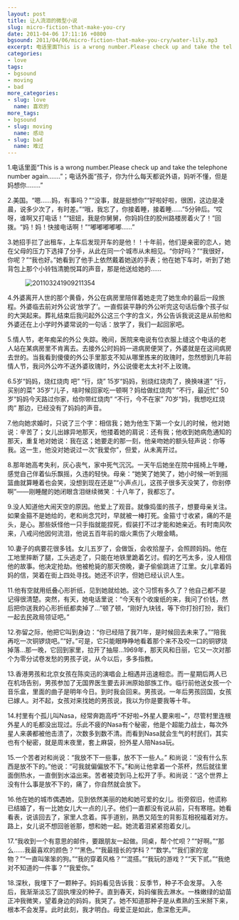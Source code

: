 ```yaml
---
layout: post
title: 让人流泪的微型小说
slug: micro-fiction-that-make-you-cry
date: 2011-04-06 17:11:16 +0800
bgsound: 2011/04/06/micro-fiction-that-make-you-cry/water-lily.mp3
excerpt: 电话里面This is a wrong number.Please check up and take the telephone number again…….；电话外面孩子，你为什么每天都说外语，妈听不懂，但是妈想你……..
categories:
- love
tags:
- bgsound
- moving
- bad
more_categories:
- slug: love
  name: 喜欢的
more_tags:
- bgsound
- slug: moving
  name: 感动
- slug: bad
  name: 难过
---
```


1.电话里面“This is a wrong number.Please check up and take the telephone number again…….”；电话外面“孩子，你为什么每天都说外语，妈听不懂，但是妈想你……..”

2.美国。“嗯……妈，有事吗？”“没事，就是挺想你”“好啦好啦，很困，这边是凌晨，说多少次了，有时差。”“哦，我忘了，你接着睡，接着睡……”5分钟后。“哎呀，谁啊又打电话！”“妞妞，我是你舅舅，你妈妈住的胶州路楼房着火了！”回拨。“妈！妈！快接电话啊！”“嘟嘟嘟嘟嘟……”

3.她招手拦了出租车，上车后发现开车的是他！！十年前，他们是亲密的恋人，她在父母的压力下选择了分手，从此在同一个城市从未相见。“你好吗？”“我很好，你呢？”“我也好。”她看到了他手上依然戴着她送的手表；他在她下车时，听到了她背包上那个小铃铛清脆悦耳的声音，那是他送给她的……

<figure>
	<img src="{{ site.path.uploads }}2011/04/06/micro-fiction-that-make-you-cry/201103241909211354.jpg" alt="201103241909211354" />
</figure>

4.外婆离开人世的那个黄昏，外公在病房里陪伴着她走完了她生命的最后一段旅程。外婆临去前对外公说‘放学了’。一直假装平静的外公听完这句话后像个孩子似的大哭起来。葬礼结束后我问起外公这三个字的含义，外公告诉我说这是从前他和外婆还在上小学时外婆常说的一句话：放学了，我们一起回家吧。

5.情人节，老年痴呆的外公 失踪。晚间，医院来电说有位衣服上缝这个电话的老人站在某病房里不肯离去。去接外公时妈妈一进病房便哭了，外婆就是在这间病房去世的。当我看到傻傻的外公手里那支不知从哪里拣来的玫瑰时，忽然想到几年前情人节，我问外公咋不送外婆玫瑰时，外公说傻老太太衬不上玫瑰。

6.5岁“妈妈，烧红烧肉 吧” “行，烧” 15岁“妈妈，别烧红烧肉了，换换味道” “行，买别的菜” 35岁“儿子，啥时候回家吃一顿啊？妈给做红烧肉” “不行，最近忙” 50岁“妈妈今天路过你家，给你带红烧肉” “不行，今不在家” 70岁“妈，我想吃红烧肉” 那边，已经没有了妈妈的声音。

7.他向她求婚时，只说了三个字：相信我；她为他生下第一个女儿的时候，他对她说：辛苦了；女儿出嫁异地那天，他搂着她的肩说：还有我；他收到她病危通知的那天，重复地对她说：我在这；她要走的那一刻，他亲吻她的额头轻声说：你等我。这一生，他没对她说过一次“我爱你”，但爱，从未离开过。

8.那年她高考失利，灰心丧气，家中死气沉沉。一天午后她坐在院中摇椅上午睡，感觉自己伴着仙乐飘摇，久违的轻快。母亲：“她笑了她笑了，她小时候一听到摇篮曲就算睡着也会笑，没想到现在还是”“小声点儿，这孩子很多天没笑了，你别停啊”——刚睡醒的她闭眼含泪继续微笑：十八年了，我都忘了。

9.没人知道他大闹天空的原因。他爱上了观音。就像捣蛋的孩子，想要母亲关注。如果金箍不是她给的，老和尚念咒时，早就被一棒打死。金箍寸寸收紧，痛的不是头，是心。那些妖怪他一只手指就能捏死，假装打不过才能和她亲近。有时南风吹来，八戒问他因何流泪，他说五百年前的烟火熏伤了火眼金睛。

10.妻子的病要花很多钱。女儿五岁了，会做饭，会收拾屋子，会照顾妈妈。他在工地里摔断了腿，工头逃走了，只能在地铁里跪着乞讨。假的乞丐太多，没人相信他的故事。他决定抢劫。他被枪毙的那天傍晚，妻子偷偷跳进了江里。女儿拿着妈妈的信，哭着在街上四处寻找。她还不识字，但她已经认识人生。

11.他有空就用纸叠心形折纸，见到她就给她。这个习惯有多久了？他自己都不是记得很清楚。突然，有天，她电话里说：“今天有个收废纸的来，我问了价钱，然后把你送我的心形折纸都卖掉了…”顿了顿，“刚好九块钱，等下你打扮打扮，我们一起去民政局领证吧。”

12.弥留之际，他把它叫到身边：“你已经陪了我71年，是时候回去未来了。”“陪我再吃一次铜锣烧吧。”“好。”可是，它只能眼睁睁地看着那个来不及咬一口的铜锣烧掉落…那一晚，它回到家里，拉开了抽屉…1969年，那天风和日丽，它又一次对那个为零分试卷发愁的男孩子说，从今以后，多多指教。

13.香港男孩和北京女孩在陈奕迅的演唱会上相遇并迅速相恋。而一星期后两人已在机场告别，男孩参加了无国界医生要去非洲原始部族工作。临行前他送女孩一个音乐盒，里面的曲子是明年今日。到时我会回来。男孩说。一年后男孩回国，女孩已嫁人。对不起，女孩对来找她的男孩说，我以为你是要我等十年。

14.村里有个孤儿叫Nasa，经常奔跑高呼“不好啦~外星人要来啦~”，尽管村里连根外星人的毛都没出现过。乐此不疲的Nasa有个秘密，他是个超能力战士，每次外星人来袭都被他击溃了，次数多到数不清。而看到Nasa就会生气的村民们，其实也有个秘密，就是周末夜里，套上麻袋，扮外星人陪Nasa玩。

15.一个苦者对和尚说：“我放不下一些事，放不下一些人。” 和尚说：“没有什么东西是放不下的。”他说：“可我就偏偏放不下。”和尚让他拿着一个茶杯，然后就往里面倒热水，一直倒到水溢出来。苦者被烫到马上松开了手。和尚说：“这个世界上没有什么事是放不下的，痛了，你自然就会放下。

16.他在她的城市偶遇她，见到依然美丽的她和她可爱的女儿。街旁叙旧，他谎称已结婚了，有一比她女儿大一点的儿子。他们一直都没有说从前，只有寒暄。她看看表，说该回去了，家里人念着。挥手道别，熟悉又陌生的背影互相祝福着对方。路上，女儿说不想回爸爸那，想和她一起。她流着泪紧紧抱着女儿。

17.“我收到一个有意思的邮件，要跟朋友一起做。同桌，帮个忙呗？”“好啊。”“那么……我最喜欢的颜色？”“黑色。”“我最擅长的学科？”“数学。”“我们家的宠物？”“一直叫笨笨的狗。”“我的穿着风格？”“混搭。”“我玩的游戏？”“天下贰。”“我绝对不知道的一件事？”“我爱你。”

18.深秋，我埋下了一颗种子。妈妈看见告诉我：反季节，种子不会发芽。 入冬后，我渐渐淡忘了固执埋没的种子。直到春天，妈妈催我去淋水。一株嫩绿的幼苗正冲我微笑，望着身边的妈妈，我哭了。她不知道那种子是从煮熟的玉米掰下来，根本不会发芽。此时此刻，我才明白。母爱正是如此，愈深愈无声。

